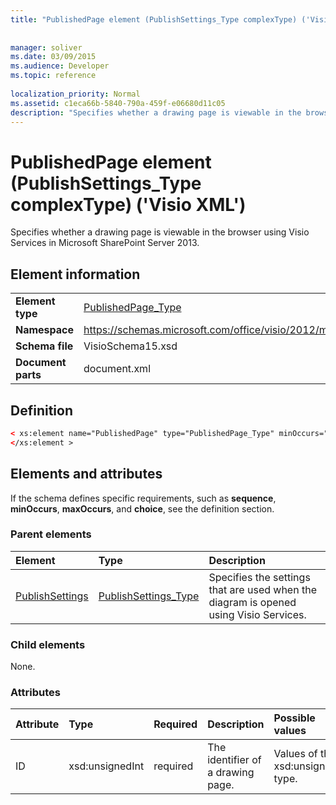 ```yaml
---
title: "PublishedPage element (PublishSettings_Type complexType) ('Visio XML')"
 
 
manager: soliver
ms.date: 03/09/2015
ms.audience: Developer
ms.topic: reference
 
localization_priority: Normal
ms.assetid: c1eca66b-5840-790a-459f-e06680d11c05
description: "Specifies whether a drawing page is viewable in the browser using Visio Services in Microsoft SharePoint Server 2013."
---
```


# PublishedPage element (PublishSettings_Type complexType) ('Visio XML')

Specifies whether a drawing page is viewable in the browser using Visio Services in Microsoft SharePoint Server 2013.
  
## Element information

|||
|:-----|:-----|
|**Element type** <br/> |[PublishedPage_Type](publishedpage_type-complextypevisio-xml.md) <br/> |
|**Namespace** <br/> |https://schemas.microsoft.com/office/visio/2012/main  <br/> |
|**Schema file** <br/> |VisioSchema15.xsd  <br/> |
|**Document parts** <br/> |document.xml  <br/> |
   
## Definition

```XML
< xs:element name="PublishedPage" type="PublishedPage_Type" minOccurs="0" maxOccurs="unbounded" >
</xs:element >
```

## Elements and attributes

If the schema defines specific requirements, such as **sequence**, **minOccurs**, **maxOccurs**, and **choice**, see the definition section. 
  
### Parent elements

|**Element**|**Type**|**Description**|
|:-----|:-----|:-----|
|[PublishSettings](publishsettings-element-visiodocument_type-complextypevisio-xml.md) <br/> |[PublishSettings_Type](publishsettings_type-complextypevisio-xml.md) <br/> |Specifies the settings that are used when the diagram is opened using Visio Services.  <br/> |
   
### Child elements

None.
  
### Attributes

|**Attribute**|**Type**|**Required**|**Description**|**Possible values**|
|:-----|:-----|:-----|:-----|:-----|
|ID  <br/> |xsd:unsignedInt  <br/> |required  <br/> |The identifier of a drawing page.  <br/> |Values of the xsd:unsignedInt type.  <br/> |
   

